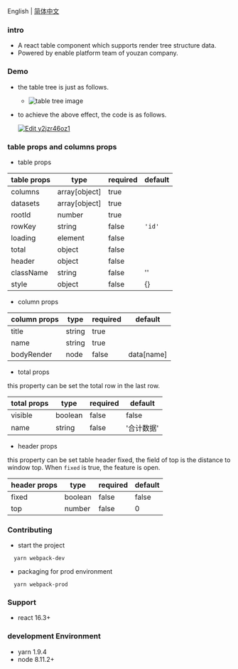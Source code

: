 English | [简体中文](https://github.com/Yann-Wang/react-table-tree/blob/master/README-zh_CN.md)

### intro
- A react table component which supports render tree structure data.
- Powered by enable platform team of youzan company.

### Demo
- the table tree is just as follows.
  - ![table tree image](http://okup5z621.bkt.clouddn.com/react-table-tree-v2.jpeg)

- to achieve the above effect, the code is as follows.

  [![Edit y2jzr46oz1](https://codesandbox.io/static/img/play-codesandbox.svg)](https://codesandbox.io/s/y2jzr46oz1)

### table props and columns props
- table props

| table props | type           | required | default |
| ----------- | -------------- | -------- | ------- |
| columns     | array[object]  | true     |         |
| datasets    | array[object]  | true     |         |
| rootId      | number         | true     |         |
| rowKey      | string         | false    |  `'id'` |
| loading     | element        | false    |         |
| total       | object         | false    |         |
| header      | object         | false    |         |
| className   | string         | false    |    ''   |
| style       | object         | false    |   {}    |

- column props

| column props | type   | required | default    |
| ----------- | ------- | -------- | ---------- |
| title       | string  | true     |            |
| name        | string  | true     |            |
| bodyRender  | node    | false    | data[name] |

- total props

this property can be set the total row in the last row.

| total props | type    | required | default    |
| ----------- | ------- | -------- | ---------- |
| visible     | boolean | false    |  false     |
| name        | string  | false    |  '合计数据'  |

- header props

this property can be set table header fixed, the field of top is the distance to window top. When `fixed` is true, the feature is open.

| header props | type    | required | default    |
| ------------ | ------- | -------- | ---------- |
| fixed        | boolean | false    |  false     |
| top          | number  | false    |  0         |

### Contributing
- start the project

```shell
  yarn webpack-dev
```

- packaging for prod environment

```shell
  yarn webpack-prod
```

### Support

- react 16.3+

### development Environment

- yarn 1.9.4
- node 8.11.2+
